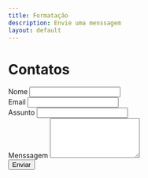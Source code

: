 ```yaml
---
title: Formatação
description: Envie uma menssagem
layout: default
---
```

<div class="container">
	<div class="col-md-8 col-md-offset-2">
		<h1 class="text-center">Contatos</h1>
		<form method="POST" role="form" id="contact_form" data-toggle="validator">
			<div class="row">
				<div class="col-md-6">
					<div class="form-group">
						<label for="name">Nome</label>
						<input type="text" name="name" class="form-control" minlength="5" maxlength="32" required>
						<div class="help-block with-errors"></div>
					</div>
				</div>
				<div class="col-md-6">
					<div class="form-group">
						<label for="email">Email</label>
						<input type="email" name="email" class="form-control" required>
						<div class="help-block with-errors"></div>
					</div>
				</div>
			</div>
			<div class="form-group">
				<label for="subject">Assunto</label>
				<input type="text" name="subject" class="form-control" minlength="10" maxlength="255" required>
				<div class="help-block with-errors"></div>
			</div>
			<div class="form-group">
				<label for="message">Menssagem</label>
				<textarea name="message" class="form-control" rows="5" minlength="20" maxlength="2048" required></textarea>
				<div class="help-block with-errors"></div>
			</div>
			<div class="alert" style="display: none;"></div>
			<div class="form-group">
				<button type="submit" class="btn btn-primary">Enviar</button>
			</div>
		</form>
	</div>
</div>

